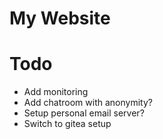 # My Website 

# Todo

- Add monitoring 
- Add chatroom with anonymity? 
- Setup personal email server? 
- Switch to gitea setup 
